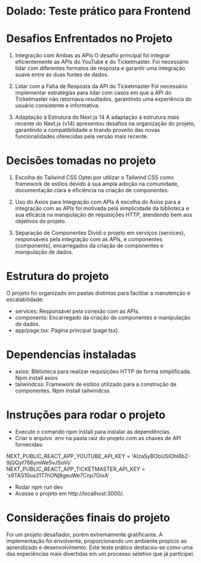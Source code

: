 # Dolado: Teste prático para Frontend
# Desafios Enfrentados no Projeto

1. Integração com Ambas as APIs
O desafio principal foi integrar eficientemente as APIs do YouTube e do Ticketmaster. Foi necessário lidar com diferentes formatos de resposta e garantir uma integração suave entre as duas fontes de dados.

2. Lidar com a Falta de Resposta da API do Ticketmaster
Foi necessário implementar estratégias para lidar com casos em que a API do Ticketmaster não retornava resultados, garantindo uma experiência do usuário consistente e informativa.

3. Adaptação à Estrutura do Next.js 14
A adaptação à estrutura mais recente do Next.js (v14) apresentou desafios na organização do projeto, garantindo a compatibilidade e tirando proveito das novas funcionalidades oferecidas pela versão mais recente.

# Decisões tomadas no projeto

1. Escolha do Tailwind CSS
Optei por utilizar o Tailwind CSS como framework de estilos devido à sua ampla adoção na comunidade, documentação clara e eficiência na criação de componentes.

2. Uso do Axios para Integração com APIs
A escolha do Axios para a integração com as APIs foi motivada pela simplicidade da biblioteca e sua eficácia na manipulação de requisições HTTP, atendendo bem aos objetivos do projeto.

3. Separação de Componentes
Dividi o projeto em serviços (services), responsáveis pela integração com as APIs, e componentes (components), encarregados da criação de componentes e manipulação de dados.

# Estrutura do projeto

O projeto foi organizado em pastas distintas para facilitar a manutenção e escalabilidade:

* services: Responsável pela conexão com as APIs.
* components: Encarregado da criação de componentes e manipulação de dados.
* app/page.tsx: Página principal (page.tsx).

# Dependencias instaladas

* axios: Biblioteca para realizar requisições HTTP de forma simplificada. Npm install axios
* tailwindcss: Framework de estilos utilizado para a construção de componentes. Npm install tailwindcss

# Instruções para rodar o projeto

* Execute o comando npm install para instalar as dependências.
* Criar o arquivo .env na pasta raiz do projeto com as chaves de API fornecidas:

NEXT_PUBLIC_REACT_APP_YOUTUBE_API_KEY = 'AIzaSyBObUSIOhl6bZ-9jQQyf766ymWe5vJSoVs'
NEXT_PUBLIC_REACT_APP_TICKETMASTER_API_KEY = 'x9TAS10ua31T7nONj8geuWe7Cnp7OixA'

* Rodar npm run dev
* Acesse o projeto em http://localhost:3000/.

# Considerações finais do projeto

Foi um projeto desafiador, porém extremamente gratificante. A implementação foi envolvente, proporcionando um ambiente propício ao aprendizado e desenvolvimento. Este teste prático destacou-se como uma das experiências mais divertidas em um processo seletivo que já participei.